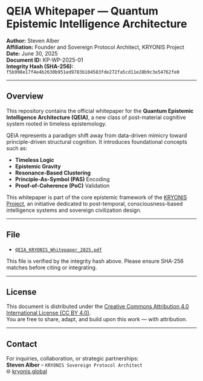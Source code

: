 # QEIA Whitepaper — Quantum Epistemic Intelligence Architecture

**Author:** Steven Alber  
**Affiliation:** Founder and Sovereign Protocol Architect, KRYONIS Project  
**Date:** June 30, 2025  
**Document ID:** KP-WP-2025-01  
**Integrity Hash (SHA-256):** `f5b998e17f4e4b2630b951ed9783b104583fde272fa5cd11e28b9c3e54762fe0`

---

## Overview

This repository contains the official whitepaper for the **Quantum Epistemic Intelligence Architecture (QEIA)**, a new class of post-material cognitive system rooted in timeless epistemology.

QEIA represents a paradigm shift away from data-driven mimicry toward principle-driven structural cognition. It introduces foundational concepts such as:

- **Timeless Logic**  
- **Epistemic Gravity**  
- **Resonance-Based Clustering**  
- **Principle-As-Symbol (PAS)** Encoding  
- **Proof-of-Coherence (PoC)** Validation

This whitepaper is part of the core epistemic framework of the [KRYONIS Project](https://kryonis.global), an initiative dedicated to post-temporal, consciousness-based intelligence systems and sovereign civilization design.

---

## File

- [`QEIA_KRYONIS_Whitepaper_2025.pdf`](./QEIA_KRYONIS_Whitepaper_2025.pdf)

This file is verified by the integrity hash above. Please ensure SHA-256 matches before citing or integrating.

---

## License

This document is distributed under the [Creative Commons Attribution 4.0 International License (CC BY 4.0)](https://creativecommons.org/licenses/by/4.0/).  
You are free to share, adapt, and build upon this work — with attribution.

---

## Contact

For inquiries, collaboration, or strategic partnerships:  
**Steven Alber** – `KRYONIS Sovereign Protocol Architect`  
🌐 [kryonis.global](https://kryonis.global)
